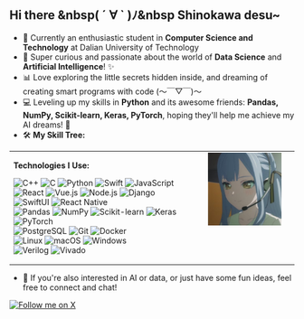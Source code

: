 ## Hi there &nbsp( ´ ∀ ` )ﾉ&nbsp Shinokawa desu~


- 🌱 Currently an enthusiastic student in **Computer Science and Technology** at Dalian University of Technology
- 💖 Super curious and passionate about the world of **Data Science** and **Artificial Intelligence**! ✨
- 📊 Love exploring the little secrets hidden inside, and dreaming of creating smart programs with code (～￣▽￣)～
- 💻 Leveling up my skills in **Python** and its awesome friends: **Pandas, NumPy, Scikit-learn, Keras, PyTorch**, hoping they'll help me achieve my AI dreams! 🚀
- 🛠️ **My Skill Tree:**

<table border="0" cellpadding="0" cellspacing="10"> <!-- cellspacing 控制两列间距 -->
  <tr>
    <td width="65%" valign="top"> <!-- 左栏：技能徽章，宽度约65%，顶部对齐 -->
      <p><strong> Technologies I Use:</strong></p>
      <!-- 这里放你的 Shields.io 徽章 -->
      <p>
        <img src="https://img.shields.io/badge/C++-00599C?style=flat&logo=cplusplus&logoColor=white" alt="C++"/>
        <img src="https://img.shields.io/badge/C-A8B9CC?style=flat&logo=c&logoColor=black" alt="C"/>
        <img src="https://img.shields.io/badge/Python-3776AB?style=flat&logo=python&logoColor=white" alt="Python"/>
        <img src="https://img.shields.io/badge/Swift-FA7343?style=flat&logo=swift&logoColor=white" alt="Swift"/>
        <img src="https://img.shields.io/badge/JavaScript-F7DF1E?style=flat&logo=javascript&logoColor=black" alt="JavaScript"/>
        <br/> <!-- 手动换行，可以按需添加或删除 -->
        <img src="https://img.shields.io/badge/React-61DAFB?style=flat&logo=react&logoColor=black" alt="React"/>
        <img src="https://img.shields.io/badge/Vue.js-4FC08D?style=flat&logo=vue.js&logoColor=white" alt="Vue.js"/>
        <img src="https://img.shields.io/badge/Node.js-339933?style=flat&logo=node.js&logoColor=white" alt="Node.js"/>
        <img src="https://img.shields.io/badge/Django-092E20?style=flat&logo=django&logoColor=white" alt="Django"/>
        <br/>
        <img src="https://img.shields.io/badge/SwiftUI-007AFF?style=flat&logo=swift&logoColor=white" alt="SwiftUI"/>
        <img src="https://img.shields.io/badge/React_Native-61DAFB?style=flat&logo=react&logoColor=black" alt="React Native"/>
        <br/>
        <img src="https://img.shields.io/badge/Pandas-150458?style=flat&logo=pandas&logoColor=white" alt="Pandas"/>
        <img src="https://img.shields.io/badge/Numpy-013243?style=flat&logo=numpy&logoColor=white" alt="NumPy"/>
        <img src="https://img.shields.io/badge/Scikit--learn-F7931E?style=flat&logo=scikit-learn&logoColor=white" alt="Scikit-learn"/>
        <img src="https://img.shields.io/badge/Keras-D00000?style=flat&logo=keras&logoColor=white" alt="Keras"/>
        <img src="https://img.shields.io/badge/PyTorch-EE4C2C?style=flat&logo=pytorch&logoColor=white" alt="PyTorch"/>
        <br/>
        <img src="https://img.shields.io/badge/PostgreSQL-336791?style=flat&logo=postgresql&logoColor=white" alt="PostgreSQL"/>
        <img src="https://img.shields.io/badge/Git-F05032?style=flat&logo=git&logoColor=white" alt="Git"/>
        <img src="https://img.shields.io/badge/Docker-2496ED?style=flat&logo=docker&logoColor=white" alt="Docker"/>
        <br/>
        <img src="https://img.shields.io/badge/Linux-FCC624?style=flat&logo=linux&logoColor=black" alt="Linux"/>
        <img src="https://img.shields.io/badge/macOS-000000?style=flat&logo=apple&logoColor=white" alt="macOS"/>
        <img src="https://img.shields.io/badge/Windows-0078D6?style=flat&logo=windows&logoColor=white" alt="Windows"/>
        <br/>
        <img src="https://img.shields.io/badge/Verilog-1E4684?style=flat&logo=verilog&logoColor=white" alt="Verilog"/>
        <img src="https://img.shields.io/badge/Vivado-00A55F?style=flat&logo=xilinx&logoColor=white" alt="Vivado"/>
      </p>
      <!-- 你可以在这里添加更多左栏内容 -->
    </td>
    <td width="35%" valign="top" align="center"> <!-- 右栏：图片，宽度约35%，顶部对齐，内容居中 -->
      <!-- 在这里替换成你想要的图片 -->
      <img src="6033DE4ABFD493D29D930D69E149F002.jpg" width="80%" alt="Side Image"/>
      <!-- 可以调整 width="%" 来控制图片宽度 -->
      <!-- 你也可以在这里添加图片下方的文字说明等 -->
    </td>
  </tr>
</table>

<!-- 表格之后的内容会正常显示 -->
- 🤔 If you're also interested in AI or data, or just have some fun ideas, feel free to connect and chat!
<a href="https://x.com/shinokawa_s?s=11&t=HDQVZfhLxUsm5D1WKnvr1Q" target="_blank">
  <img src="https://img.shields.io/badge/@shinokawa_s-000000?style=flat&logo=x&logoColor=white" alt="Follow me on X"/>
</a>

